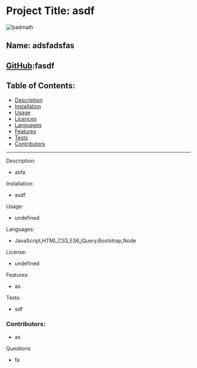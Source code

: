 

# Project Title: asdf
![badmath](https://img.shields.io/github/languages/top/nielsenjared/badmath)

## Name: adsfadsfas

## [GitHub](https://github.com/absk786):fasdf

## Table of Contents:
* [Description](https://github.com/absk786/assignment7/blob/main/README.md#Description)
* [Installation](#Installation)
* [Usage](#Usage)
* [Licences](#License)
* [Languages](#Languages)
* [Features](#Features)
* [Tests](#Tests)
* [Contributors](https://github.com/absk786/assignment7/blob/main/README.md#Contributors)

-------------------------------------------------------------------------------------
 Description: 
* asfa

Installation: 
* asdf
 
Usage: 
* undefined

Languages: 
* JavaScript,HTML,CSS,ES6,jQuery,Bootstrap,Node

License:
* undefined

Features: 
* as

Tests: 
* sdf

### Contributors: 
* as

Questions
* fa
